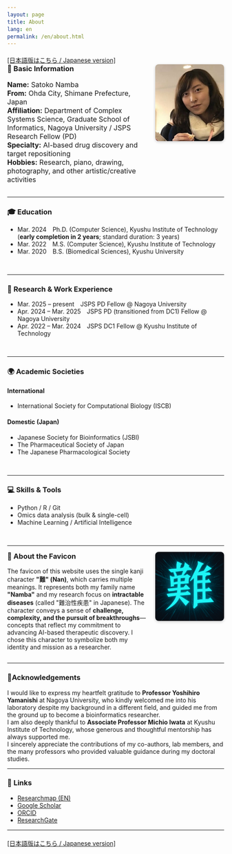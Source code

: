 ```yaml
---
layout: page
title: About
lang: en
permalink: /en/about.html
---
```


<div style="margin-top: 20px;">
  <a href="../about.html">
    [日本語版はこちら / Japanese version]
  </a>
</div>

<!-- 🧬 Basic Information< -->
<div style="display: flex; align-items: flex-start; gap: 20px; flex-wrap: wrap;">

  <!-- Left: Basic Info -->
  <div style="flex: 1; min-width: 250px;">
    <h3 style="margin-top: 0; font-weight: bold;">🧬 Basic Information</h3>
    <ul style="list-style: none; padding-left: 0; font-size: 1rem;">
      <li><strong>Name:</strong> Satoko Namba</li>
      <li><strong>From:</strong> Ohda City, Shimane Prefecture, Japan</li>
      <li><strong>Affiliation:</strong> Department of Complex Systems Science, Graduate School of Informatics, Nagoya University / JSPS Research Fellow (PD)</li>
      <li><strong>Specialty:</strong> AI-based drug discovery and target repositioning</li>
      <li><strong>Hobbies:</strong> Research, piano, drawing, photography, and other artistic/creative activities</li>
    </ul>
  </div>

  <!-- Right: Profile Image -->
  <div style="flex-shrink: 0;">
    <img src="/assets/profile.jpg" alt="Profile photo" style="width: 160px; height: auto; border-radius: 8px; box-shadow: 0 2px 6px rgba(0,0,0,0.2);">
  </div>
</div>

---

### 🎓 **Education**
- Mar. 2024 Ph.D. (Computer Science), Kyushu Institute of Technology  
  (**early completion in 2 years**; standard duration: 3 years)  
- Mar. 2022 M.S. (Computer Science), Kyushu Institute of Technology  
- Mar. 2020 B.S. (Biomedical Sciences), Kyushu University  
<br>

---

### 🧪 **Research & Work Experience**
- Mar. 2025 – present JSPS PD Fellow @ Nagoya University  
- Apr. 2024 – Mar. 2025 JSPS PD (transitioned from DC1) Fellow @ Nagoya University  
- Apr. 2022 – Mar. 2024 JSPS DC1 Fellow @ Kyushu Institute of Technology  
<br>

---

### 🌍 **Academic Societies**

#### International
- International Society for Computational Biology (ISCB)

#### Domestic (Japan)
- Japanese Society for Bioinformatics (JSBI)  
- The Pharmaceutical Society of Japan  
- The Japanese Pharmacological Society  
<br>

---

### 💻 **Skills & Tools**
- Python / R / Git  
- Omics data analysis (bulk & single-cell)  
- Machine Learning / Artificial Intelligence  
<br>

---

<!-- 🎴 About the Favicon -->
<div style="display: flex; align-items: flex-start; gap: 20px; flex-wrap: wrap;">

  <!-- 左側：文章 -->
  <div style="flex: 1; min-width: 250px;">
    <h3 style="margin-top: 0; font-weight: bold;">🎴 About the Favicon</h3>
    <p>The favicon of this website uses the single kanji character <strong>"難" (Nan)</strong>, which carries multiple meanings.
    It represents both my family name <strong>"Namba"</strong> and my research focus on <strong>intractable diseases</strong> (called "難治性疾患" in Japanese).
    The character conveys a sense of <strong>challenge, complexity, and the pursuit of breakthroughs</strong>—concepts that reflect my commitment to advancing AI-based therapeutic discovery.  
    I chose this character to symbolize both my identity and mission as a researcher.</p>
  </div>

  <!-- 右側：ファビコン画像 -->
  <div style="flex-shrink: 0;">
    <img src="/favicon.ico" alt="favicon" style="width: 160px; height: 160px; border-radius: 8px; box-shadow: 0 2px 6px rgba(0,0,0,0.2);">
  </div>

</div>

---

### 🙇**Acknowledgements**
I would like to express my heartfelt gratitude to **Professor Yoshihiro Yamanishi** at Nagoya University, who kindly welcomed me into his laboratory despite my background in a different field, and guided me from the ground up to become a bioinformatics researcher.  
I am also deeply thankful to **Associate Professor Michio Iwata** at Kyushu Institute of Technology, whose generous and thoughtful mentorship has always supported me.  
I sincerely appreciate the contributions of my co-authors, lab members, and the many professors who provided valuable guidance during my doctoral studies.

---

### 🔗 **Links**
- [Researchmap (EN)](https://researchmap.jp/namba_satoko?lang=en)  
- [Google Scholar](https://scholar.google.com/citations?hl=ja&user=Oo9a2h8AAAAJ)  
- [ORCID](https://orcid.org/0000-0003-1873-8639)
- [ResearchGate](https://www.researchgate.net/profile/Satoko-Namba-2)

---

<div style="margin-top: 20px;">
  <a href="../about.html">
    [日本語版はこちら / Japanese version]
  </a>
</div>
